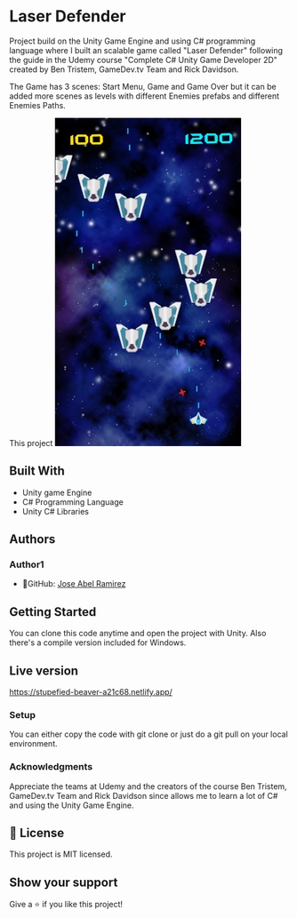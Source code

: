 # Laser Defender

Project build on the Unity Game Engine and using C# programming language where I built an scalable game called "Laser Defender" following the guide in the Udemy course "Complete C# Unity Game Developer 2D" created by Ben Tristem, GameDev.tv Team and Rick Davidson.

The Game has 3 scenes: Start Menu, Game and Game Over but it can be added more scenes as levels with different Enemies prefabs and different Enemies Paths. 

This project
![screenshot](./app_screenshot.png)


## Built With
- Unity game Engine
- C# Programming Language
- Unity C# Libraries 

## Authors
### Author1
- 👤GitHub: [Jose Abel Ramirez](https://github.com/jose-Abel)

## Getting Started
You can clone this code anytime and open the project with Unity. Also there's a compile version included for Windows.

## Live version
https://stupefied-beaver-a21c68.netlify.app/

### Setup
You can either copy the code with git clone or just do a git pull on your local environment.


### Acknowledgments
Appreciate the teams at Udemy and the creators of the course Ben Tristem, GameDev.tv Team and Rick Davidson since allows me to learn a lot of C# and using the Unity Game Engine.


## 📝 License
This project is MIT licensed.


## Show your support
Give a ⭐️ if you like this project!
